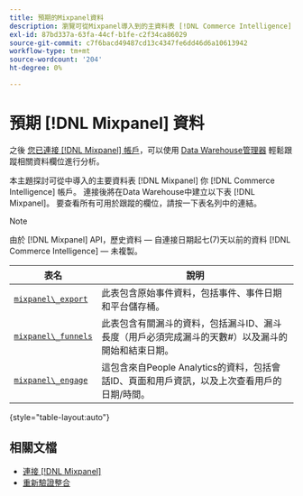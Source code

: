 ```yaml
---
title: 預期的Mixpanel資料
description: 瀏覽可從Mixpanel導入到的主資料表 [!DNL Commerce Intelligence] 帳戶。
exl-id: 87bd337a-63fa-44cf-b1fe-c2f34ca86029
source-git-commit: c7f6bacd49487cd13c4347fe6dd46d6a10613942
workflow-type: tm+mt
source-wordcount: '204'
ht-degree: 0%

---
```


# 預期 [!DNL Mixpanel] 資料

之後 [您已連接 [!DNL Mixpanel] 帳戶](../integrations/mixpanel.md)，可以使用 [Data Warehouse管理器](../../../data-analyst/data-warehouse-mgr/tour-dwm.md) 輕鬆跟蹤相關資料欄位進行分析。

本主題探討可從中導入的主要資料表 [!DNL Mixpanel] 你 [!DNL Commerce Intelligence] 帳戶。 連接後將在Data Warehouse中建立以下表 [!DNL Mixpanel]。 要查看所有可用於跟蹤的欄位，請按一下表名列中的連結。

>[!NOTE]
>
>由於 [!DNL Mixpanel] API，歷史資料 — 自連接日期起七(7)天以前的資料 [!DNL Commerce Intelligence]  — 未複製。

| **表名** | **說明** |
|-----|-----|
| [`mixpanel\_export`](https://developer.mixpanel.com/reference/raw-data-export-api#datafeed) | 此表包含原始事件資料，包括事件、事件日期和平台儲存桶。 |
| [`mixpanel\_funnels`](https://developer.mixpanel.com/reference/raw-data-export-api#funnels-default) | 此表包含有關漏斗的資料，包括漏斗ID、漏斗長度（用戶必須完成漏斗的天數#）以及漏斗的開始和結束日期。 |
| [`mixpanel\_engage`](https://developer.mixpanel.com/reference/raw-data-export-api#engage-default) | 這包含來自People Analytics的資料，包括會話ID、頁面和用戶資訊，以及上次查看用戶的日期/時間。 |

{style="table-layout:auto"}

## 相關文檔

* [連接 [!DNL Mixpanel]](../integrations/mixpanel.md)
* [重新驗證整合](https://experienceleague.adobe.com/docs/commerce-knowledge-base/kb/how-to/mbi-reauthenticating-integrations.html)
